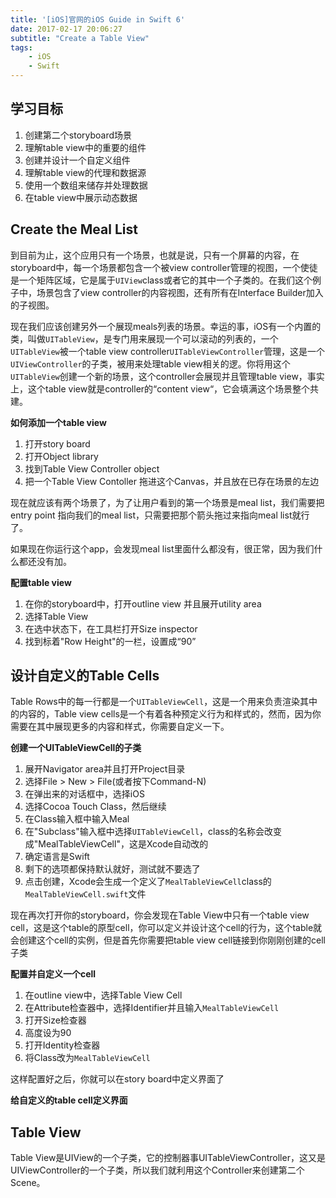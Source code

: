 ```yaml
---
title: '[iOS]官网的iOS Guide in Swift 6'
date: 2017-02-17 20:06:27
subtitle: "Create a Table View"
tags:
    - iOS
    - Swift
---
```


## 学习目标
1. 创建第二个storyboard场景
2. 理解table view中的重要的组件
3. 创建并设计一个自定义组件
4. 理解table view的代理和数据源
5. 使用一个数组来储存并处理数据
6. 在table view中展示动态数据

## Create the Meal List
到目前为止，这个应用只有一个场景，也就是说，只有一个屏幕的内容，在storyboard中，每一个场景都包含一个被view controller管理的视图，一个使徒是一个矩阵区域，它是属于`UIView`class或者它的其中一个子类的。在我们这个例子中，场景包含了view controller的内容视图，还有所有在Interface Builder加入的子视图。

现在我们应该创建另外一个展现meals列表的场景。幸运的事，iOS有一个内置的类，叫做`UITableView`，是专门用来展现一个可以滚动的列表的，一个`UITableView`被一个table view controller`UITableViewController`管理，这是一个`UIViewController`的子类，被用来处理table view相关的逻。你将用这个`UITableView`创建一个新的场景，这个controller会展现并且管理table view，事实上，这个table view就是controller的“content view“，它会填满这个场景整个共建。

**如何添加一个table view**
1. 打开story board
2. 打开Object library 
3. 找到Table View Controller object
4. 把一个Table View Contoller 拖进这个Canvas，并且放在已存在场景的左边

现在就应该有两个场景了，为了让用户看到的第一个场景是meal list，我们需要把entry point 指向我们的meal list，只需要把那个箭头拖过来指向meal list就行了。

如果现在你运行这个app，会发现meal list里面什么都没有，很正常，因为我们什么都还没有加。

**配置table view**
1. 在你的storyboard中，打开outline view 并且展开utility area
2. 选择Table View
3. 在选中状态下，在工具栏打开Size inspector
4. 找到标着"Row Height"的一栏，设置成“90”

## 设计自定义的Table Cells
Table Rows中的每一行都是一个`UITableViewCell`，这是一个用来负责渲染其中的内容的，Table view cells是一个有着各种预定义行为和样式的，然而，因为你需要在其中展现更多的内容和样式，你需要自定义一下。

**创建一个UITableViewCell的子类**
1. 展开Navigator area并且打开Project目录
2. 选择File > New > File(或者按下Command-N)
3. 在弹出来的对话框中，选择iOS
4. 选择Cocoa Touch Class，然后继续
5. 在Class输入框中输入Meal
6. 在"Subclass"输入框中选择`UITableViewCell`，class的名称会改变成"MealTableViewCell"，这是Xcode自动改的
7. 确定语言是Swift
8. 剩下的选项都保持默认就好，测试就不要选了
9. 点击创建，Xcode会生成一个定义了`MealTableViewCell`class的`MealTableViewCell.swift`文件

现在再次打开你的storyboard，你会发现在Table View中只有一个table view cell，这是这个table的原型cell，你可以定义并设计这个cell的行为，这个table就会创建这个cell的实例，但是首先你需要把table view cell链接到你刚刚创建的cell子类

**配置并自定义一个cell**
1. 在outline view中，选择Table View Cell
2. 在Attribute检查器中，选择Identifier并且输入`MealTableViewCell`
3. 打开Size检查器
4. 高度设为90
5. 打开Identity检查器
6. 将Class改为`MealTableViewCell`

这样配置好之后，你就可以在story board中定义界面了

**给自定义的table cell定义界面**





## Table View
Table View是UIView的一个子类，它的控制器事UITableViewController，这又是UIViewController的一个子类，所以我们就利用这个Controller来创建第二个Scene。
